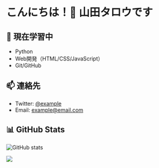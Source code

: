 # こんにちは！👋 山田タロウです

## 🌱 現在学習中
- Python
- Web開発（HTML/CSS/JavaScript）
- Git/GitHub

## 📫 連絡先
- Twitter: [@example](https://twitter.com/example)
- Email: example@email.com

## 📊 GitHub Stats
![GitHub stats](https://github-readme-stats.vercel.app/api?username=itoksk-sanyo&show_icons=true)

![](https://raw.githubusercontent.com/itoksk-sanyo/itoksk-sanyo/output/github-contribution-grid-snake.svg)
